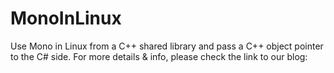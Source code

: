 # MonoInLinux
Use Mono in Linux from a C++ shared library and pass a C++ object pointer to the C# side.
For more details & info, please check the link to our blog:
